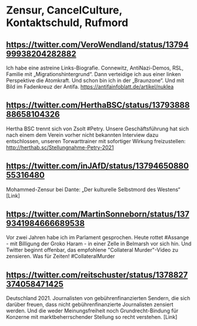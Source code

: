



# Zensur, CancelCulture, Kontaktschuld, Rufmord



## https://twitter.com/VeroWendland/status/1379499938204282882
Ich habe eine astreine Links-Biografie. Connewitz, AntiNazi-Demos, RSL, Familie mit „Migrationshintergrund“. Dann verteidige ich aus einer linken Perspektive die Atomkraft. Und schon bin ich in der „Braunzone“. Und mit Bild im Fadenkreuz der Antifa. https://antifainfoblatt.de/artikel/nuklea


## https://twitter.com/HerthaBSC/status/1379388888658104326
Hertha BSC trennt sich von Zsolt #Petry. Unsere Geschäftsführung hat sich nach einem dem Verein vorher nicht bekannten Interview dazu entschlossen, unseren Torwarttrainer mit sofortiger Wirkung freizustellen: http://herthab.sc/Stellungnahme-Petry-2021


## https://twitter.com/inJAfD/status/1379465088055316480
Mohammed-Zensur bei Dante: „Der kulturelle Selbstmord des Westens“
[Link]


## https://twitter.com/MartinSonneborn/status/1379341984666689538
Vor zwei Jahren habe ich im Parlament gesprochen. Heute rottet #Assange - mit Billigung der Groko Haram - in einer Zelle in Belmarsh vor sich hin. Und Twitter beginnt offenbar, das empfohlene "Collateral Murder"-Video zu zensieren. Was für Zeiten!
#CollateralMurder

## https://twitter.com/reitschuster/status/1378827374058471425
Deutschland 2021. Journalisten von gebührenfinanzierten Sendern, die sich darüber freuen, dass nicht gebührenfinanzierte Journalisten zensiert werden.
Und die weder Meinungsfreiheit noch Grundrecht-Bindung für Konzerne mit marktbeherrschender Stellung so recht verstehen.
[Link]
